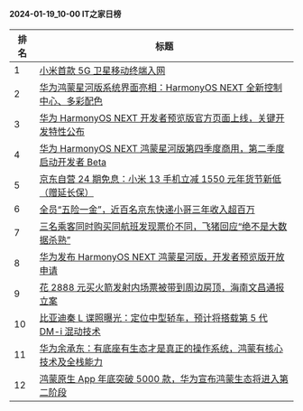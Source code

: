 #### 2024-01-19_10-00  IT之家日榜

| 排名 | 标题|
| --- | ---|
| 1 | [小米首款 5G 卫星移动终端入网](https://www.ithome.com/0/745/920.htm) |
| 2 | [华为鸿蒙星河版系统界面亮相：HarmonyOS NEXT 全新控制中心、多彩配色](https://www.ithome.com/0/746/012.htm) |
| 3 | [华为 HarmonyOS NEXT 开发者预览版官方页面上线，关键开发特性公布](https://www.ithome.com/0/746/015.htm) |
| 4 | [华为 HarmonyOS NEXT 鸿蒙星河版第四季度商用，第二季度启动开发者 Beta](https://www.ithome.com/0/745/993.htm) |
| 5 | [京东自营 24 期免息：小米 13 手机立减 1550 元年货节新低（赠延长保）](https://www.ithome.com/0/745/954.htm) |
| 6 | [全员“五险一金”，近百名京东快递小哥三年收入超百万](https://www.ithome.com/0/745/909.htm) |
| 7 | [三名乘客同时购买同航班发现票价不同，飞猪回应“绝不是大数据杀熟”](https://www.ithome.com/0/745/964.htm) |
| 8 | [华为发布 HarmonyOS NEXT 鸿蒙星河版，开发者预览版开放申请](https://www.ithome.com/0/745/981.htm) |
| 9 | [花 2888 元买火箭发射内场票被带到周边房顶，海南文昌通报立案](https://www.ithome.com/0/746/022.htm) |
| 10 | [比亚迪秦 L 谍照曝光：定位中型轿车，预计将搭载第 5 代 DM-i 混动技术](https://www.ithome.com/0/745/942.htm) |
| 11 | [华为余承东：有底座有生态才是真正的操作系统，鸿蒙有核心技术及全栈能力](https://www.ithome.com/0/745/982.htm) |
| 12 | [鸿蒙原生 App 年底突破 5000 款，华为宣布鸿蒙生态将进入第二阶段](https://www.ithome.com/0/745/991.htm) |
